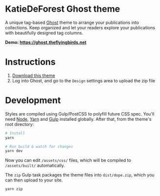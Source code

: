 # KatieDeForest Ghost theme

A unique tag-based [Ghost](https://github.com/TryGhost/Ghost) theme to arrange your publications into collections. Keep organized and let your readers explore your publications with beautifully designed tag columns.

**Demo: https://ghost.theflyingbirds.net**

# Instructions

1. [Download this theme](https://github.com/KatieDeForest/GhostTheme/archive/main.zip)
2. Log into Ghost, and go to the `Design` settings area to upload the zip file

# Development

Styles are compiled using Gulp/PostCSS to polyfill future CSS spec. You'll need [Node](https://nodejs.org/), [Yarn](https://yarnpkg.com/) and [Gulp](https://gulpjs.com) installed globally. After that, from the theme's root directory:

```bash
# Install
yarn

# Run build & watch for changes
yarn dev
```

Now you can edit `/assets/css/` files, which will be compiled to `/assets/built/` automatically.

The `zip` Gulp task packages the theme files into `dist/dope.zip`, which you can then upload to your site.

```bash
yarn zip
```
